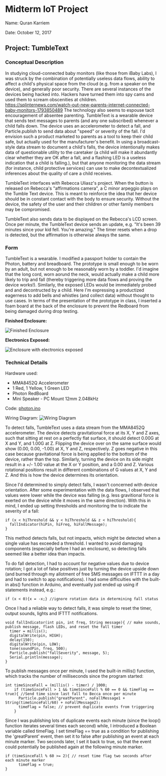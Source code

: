 # Midterm IoT Project

Name: Quran Karriem

Date: October 12, 2017

## Project: TumbleText

### Conceptual Description

In studying cloud-connected baby monitors (like those from iBaby Labs), I was struck by the combination of potentially useless data flows, ability to affect a child's physical space from the cloud (e.g. from a speaker on the device), and generally poor security. There are several instances of the devices being hacked into. Hackers have turned them into spy cams and used them to scream obscenities at children. https://splinternews.com/watch-out-new-parents-internet-connected-baby-monitors-1793850489 The technology also seems to espouse tacit encouragement of absentee parenting. TumbleText is a wearable device that sends text messages to parents (and any one subscribed) whenever a child falls down. The device uses an accelerometer to detect a fall, and Particle.publish to send data about "speed" or severity of the fall. I'd envision such a product marketed to parents as a tool to keep their child safe, but actually used for the manufacturer's benefit. In using a broadcast-style data stream to document a child's falls, the device intentionally makes data of questionable utility to the caretaker (a child will make it abundantly clear whether they are OK after a fall, and a flashing LED is a useless indication that a child is falling.), but that anyone monitoring the data stream (for instance, child protective services) can use to make decontextualized inferences about the quality of care a child receives. 

TumbleText interfaces with Rebecca Uliasz's project. When the button is released on Rebecca's "affirmations camera", a C minor arpeggio plays on the Tumble Text device. This is meant to reinforce the idea that her device should be in constant contact with the body to ensure security. Without the device, the safety of the user and their children or other family members may be compromised.

TumbleText also sends data to be displayed on the Rebecca's LCD screen. Once per minute, the TumbleText device sends an update, e.g. "It's been 39 minutes since your kid fell. You're amazing." The timer resets when a drop is detected, but the affirmation is otherwise always the same.

### Form

TumbleText is a wearable. I modified a passport holder to contain the Photon, battery and breadboard. The prototype is small enough to be worn by an adult, but not enough to be reasonably worn by a toddler. I'd imagine that the long cord, worn aorund the neck, would actually make a child more likely to trip and fall (thereby triggering more data flows and proving the device works!). Similarly, the exposed LEDs would be immediately probed and and decontructed by a child. Here I'm expressing a productized eagerness to add bells and whistles (and collect data) without thought to use cases. In terms of the presentation of the prototype in class, I inserted a foam board at the back of the enclosure to prevent the Redboard from being damaged during drop testing.

**Finished Enclosure:**

![Finished Enclosure](finished_enclosure2.jpg)

**Electronics Exposed:**

![Enclosure with electronics exposed](exposed_enclosure.jpg)

### Technical Details
Hardware used:
* MMA8452Q Accelerometer
* 1 Red, 1 Yellow, 1 Green LED
* Photon RedBoard
* Mini Speaker - PC Mount 12mm 2.048kHz

Code:
[photon.ino](photon.ino)

Wiring Diagram:
![Wiring Diagram](https://github.com/qmkarriem/physical-computing-midterm/blob/master/WiringDiagram.png)

To detect falls, TumbleText uses a data stream from the MMA8452Q accelerometer. The device detects gravitational force at its X, Y and Z axes, such that sitting at rest on a perfectly flat surface, it should detect 0.00G at X and Y, and 1.00G at Z. Flipping the device over on the same surface would show (0.00, 0.00, -1.00) at X, Y and Z, respectively. Z goes negative in this case because gravitational force is being applied to the bottom of the device, rather than the top. Similarly, turning the device on its side might result in a +/- 1.00 value at the X or Y position, and a 0.00 and Z. Various rotational positions result in different combinations of G values at X, Y and Z. And this is how the device determines its orientation. 

Since I'd determined to simply detect falls, I wasn't concerned with device orientation. After some experimentation with the data flows, I observed that values were lower while the device was falling (e.g. less gravitional force is exerted on the device while it moves in the same direction). With this in mind, I ended up setting thresholds and monitoring the to indicate the severity of a fall:

```
if (x < hiThreshold && y < hiThreshold && z < hiThreshold){
  fallIndicator(hiPin, hiFreq, hiFallMessage);
}
```
This method detects falls, but not impacts, which might be detected when a single value has exceeded a threshold. I wanted to avoid damaging components (especially before I had an enclosure), so detecting falls seemed like a better idea than impacts.

To do fall detection, I had to account for negative values due to device rotation; I got a lot of false positives just by turning the device upside down (and burned through my allotment of free SMS messages on IFTTT in a day and had to switch to app notifications). I had some difficulties with the built-in abs() function in Arduino, and eventually just ended up using if statements instead, e.g.:
```
if (x < 0){x = -x;} //ignore rotation data in determining fall status
```

Once I had a reliable way to detect falls, it was simple to reset the timer, output sounds, lights and IFTTT notifications.
```
void fallIndicator(int pin, int freq, String message){ // make sounds, publish message, flash LEDs, and reset the fall timer
  timer = millis();
  digitalWrite(pin, HIGH);
  delay(150);
  digitalWrite(pin, LOW);
  tone(soundPin, freq, 500);
  Particle.publish("fallSeverity", message, 5);
  Serial.println(message);
}
```

To publish messages once per minute, I used the built-in millis() function, which tracks the number of milliseconds since the program started:
```
int timeSinceFall = (millis() - timer) / 1000;
    if (timeSinceFall > 1 && timeSinceFall % 60 == 0 && timeFlag == true){ //Send time since last fall to Becca once per minute
      Particle.publish("greatParent", noFallMessage1 + String(timeSinceFall/60) + noFallMessage2);
      timeFlag = false; // prevent duplicate events from triggering
    }
```
Since I was publishing lots of duplicate events each minute (since the loop() function iterates several times each second) while, I introduced a Boolean variable called timeFlag. I set timeFlag == true as a condition for publishing the 'greatParent' event, then set it to false after publishing an event at each minute marker. Two seconds later, I set it back to true, so that the event could potentially be published again at the following minute marker.

```
if (timeSinceFall % 60 >= 2){ // reset time flag two seconds after each minute marker
      timeFlag = true;
}
``` 
